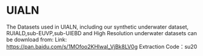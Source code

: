 # UIALN
The Datasets used in UIALN, including our synthetic underwater dataset, RUIALD,sub-EUVP,sub-UIEBD and High Resolution underwater datasets can be download from:
Link: https://pan.baidu.com/s/1MOfoo2KHlwaI_VjBk8LV0g 
Extraction Code：su20 

